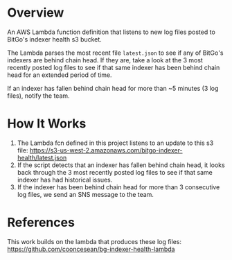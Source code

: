 # Overview
An AWS Lambda function definition that listens to new log files posted to BitGo's indexer health s3 bucket.

The Lambda parses the most recent file `latest.json` to see if any of BitGo's indexers are behind chain head. If they are, take a look at the 3 most recently posted log files to see if that same indexer has been behind chain head for an extended period of time.

If an indexer has fallen behind chain head for more than ~5 minutes (3 log files), notify the team.

# How It Works

1. The Lambda fcn defined in this project listens to an update to this s3 file: https://s3-us-west-2.amazonaws.com/bitgo-indexer-health/latest.json
2. If the script detects that an indexer has fallen behind chain head, it looks back through the 3 most recently posted log files to see if that same indexer has had historical issues.
3. If the indexer has been behind chain head for more than 3 consecutive log files, we send an SNS message to the team.

# References
This work builds on the lambda that produces these log files: https://github.com/cooncesean/bg-indexer-health-lambda
